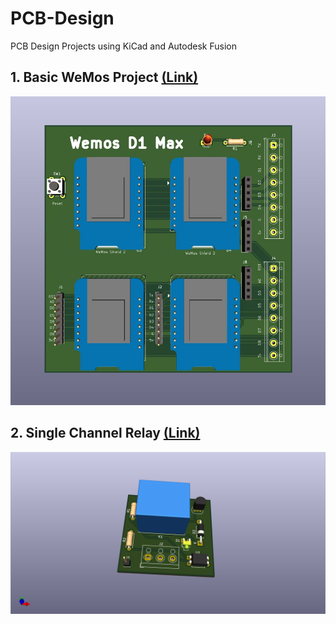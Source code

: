 # PCB-Design
PCB Design Projects using KiCad and Autodesk Fusion

## 1. Basic WeMos Project [(Link)](https://github.com/shreegw/PCB-Design/blob/main/Wemos)
![Wemos Image](https://github.com/shreegw/PCB-Design/blob/main/Wemos/WeMos.jpg)

## 2. Single Channel Relay [(Link)](https://github.com/shreegw/PCB-Design/tree/main/1_Channel_Relay)
![Image](https://github.com/shreegw/PCB-Design/blob/main/1_Channel_Relay/1_Channel_3DView.png)
